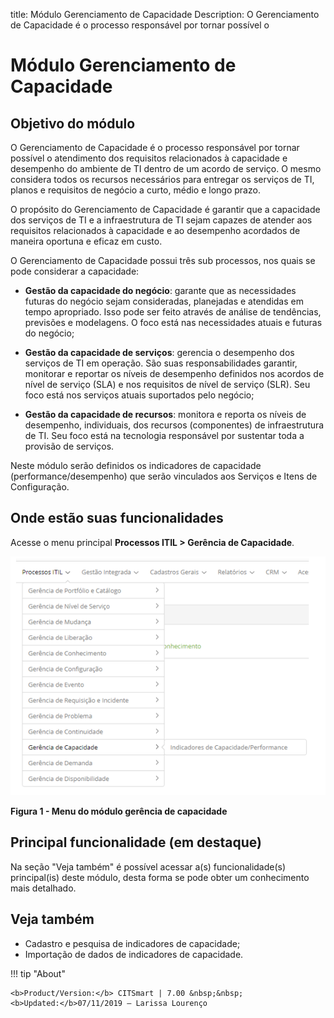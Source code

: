 title: Módulo Gerenciamento de Capacidade
Description: O Gerenciamento de Capacidade é o processo responsável por tornar possível o 
# Módulo Gerenciamento de Capacidade

Objetivo do módulo
--------------------

O Gerenciamento de Capacidade é o processo responsável por tornar possível o atendimento dos requisitos relacionados
à capacidade e desempenho do ambiente de TI dentro de um acordo de serviço. O mesmo considera todos os recursos 
necessários para entregar os serviços de TI, planos e requisitos de negócio a curto, médio e longo prazo.

O propósito do Gerenciamento de Capacidade é garantir que a capacidade dos serviços de TI e a infraestrutura de TI sejam
capazes de atender aos requisitos relacionados à capacidade e ao desempenho acordados de maneira oportuna e eficaz em custo.

O Gerenciamento de Capacidade possui três sub processos, nos quais se pode considerar a capacidade:

- **Gestão da capacidade do negócio**: garante que as necessidades futuras do negócio sejam consideradas, planejadas e atendidas em
tempo apropriado. Isso pode ser feito através de análise de tendências, previsões e modelagens. O foco está nas necessidades
atuais e futuras do negócio;

- **Gestão da capacidade de serviços**: gerencia o desempenho dos serviços de TI em operação. São suas responsabilidades garantir, 
monitorar e reportar os níveis de desempenho definidos nos acordos de nível de serviço (SLA) e nos requisitos de nível de serviço (SLR).
Seu foco está nos serviços atuais suportados pelo negócio;

- **Gestão da capacidade de recursos**: monitora e reporta os níveis de desempenho,
individuais, dos recursos (componentes) de infraestrutura de TI. Seu foco está na
tecnologia responsável por sustentar toda a provisão de serviços.

Neste módulo serão definidos os indicadores de capacidade (performance/desempenho)
que serão vinculados aos Serviços e Itens de Configuração.

Onde estão suas funcionalidades
---------------------------------

Acesse o menu principal **Processos ITIL > Gerência de Capacidade**.

![Menu](images/mod-cap.img1.png)

**Figura 1 - Menu do módulo gerência de capacidade**

Principal funcionalidade (em destaque)
----------------------------------------

Na seção "Veja também" é possível acessar a(s) funcionalidade(s) principal(is) deste módulo, desta forma se pode obter um conhecimento mais detalhado.

Veja também
--------------

- Cadastro e pesquisa de indicadores de capacidade;
- Importação de dados de indicadores de capacidade.

!!! tip "About"

    <b>Product/Version:</b> CITSmart | 7.00 &nbsp;&nbsp;
    <b>Updated:</b>07/11/2019 – Larissa Lourenço

